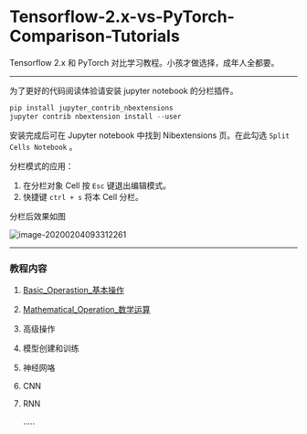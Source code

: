# Tensorflow-2.x-vs-PyTorch-Comparison-Tutorials
Tensorflow 2.x 和 PyTorch 对比学习教程。小孩才做选择，成年人全都要。

-------

为了更好的代码阅读体验请安装 jupyter notebook 的分栏插件。

```python
pip install jupyter_contrib_nbextensions
jupyter contrib nbextension install --user
```

安装完成后可在 Jupyter notebook 中找到 Nibextensions 页。在此勾选 `Split Cells Notebook` 。

分栏模式的应用：

1. 在分栏对象 Cell 按 `Esc` 键退出编辑模式。
2. 快捷键 `ctrl + s` 将本 Cell 分栏。

分栏后效果如图

![image-20200204093312261](https://tva1.sinaimg.cn/large/006tNbRwgy1gbki39f6v4j30qa0eg0uj.jpg)

------

### 教程内容

1. [Basic_Operastion_基本操作](https://github.com/zht007/Tensorflow-2.x-vs-PyTorch-Comparison-Tutorials/tree/master/Basic_Operastion_基本操作)

2. [Mathematical_Operation_数学运算](https://github.com/zht007/Tensorflow-2.x-vs-PyTorch-Comparison-Tutorials/tree/master/Mathematical_Operation_数学运算)

3. 高级操作

4. 模型创建和训练

5. 神经网咯

6. CNN 

7. RNN

   .....

